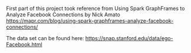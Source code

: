 First part of this project took reference from Using Spark GraphFrames to Analyze Facebook Connections by Nick Amato
https://mapr.com/blog/using-spark-graphframes-analyze-facebook-connections/

The data set can be found here: https://snap.stanford.edu/data/ego-Facebook.html
